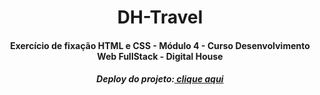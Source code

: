 <h1 align="center">DH-Travel</h1>
<h4 align="center">Exercício de fixação HTML e CSS - Módulo 4 - Curso Desenvolvimento Web FullStack - Digital House</h4>
<h5 align="center">Deploy do projeto:<a href="https://mfcastilho.github.io/dh-travel/"> clique aqui</a></h5>


